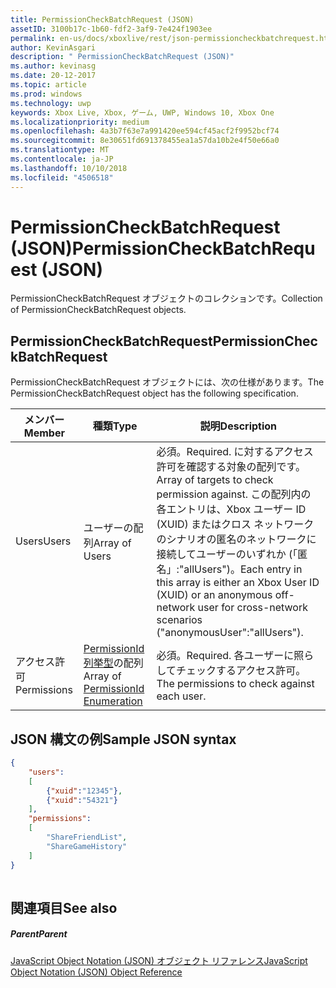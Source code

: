 ```yaml
---
title: PermissionCheckBatchRequest (JSON)
assetID: 3100b17c-1b60-fdf2-3af9-7e424f1903ee
permalink: en-us/docs/xboxlive/rest/json-permissioncheckbatchrequest.html
author: KevinAsgari
description: " PermissionCheckBatchRequest (JSON)"
ms.author: kevinasg
ms.date: 20-12-2017
ms.topic: article
ms.prod: windows
ms.technology: uwp
keywords: Xbox Live, Xbox, ゲーム, UWP, Windows 10, Xbox One
ms.localizationpriority: medium
ms.openlocfilehash: 4a3b7f63e7a991420ee594cf45acf2f9952bcf74
ms.sourcegitcommit: 8e30651fd691378455ea1a57da10b2e4f50e66a0
ms.translationtype: MT
ms.contentlocale: ja-JP
ms.lasthandoff: 10/10/2018
ms.locfileid: "4506518"
---
```

# <a name="permissioncheckbatchrequest-json"></a><span data-ttu-id="ee060-104">PermissionCheckBatchRequest (JSON)</span><span class="sxs-lookup"><span data-stu-id="ee060-104">PermissionCheckBatchRequest (JSON)</span></span>
<span data-ttu-id="ee060-105">PermissionCheckBatchRequest オブジェクトのコレクションです。</span><span class="sxs-lookup"><span data-stu-id="ee060-105">Collection of PermissionCheckBatchRequest objects.</span></span> 
<a id="ID4EP"></a>

 
## <a name="permissioncheckbatchrequest"></a><span data-ttu-id="ee060-106">PermissionCheckBatchRequest</span><span class="sxs-lookup"><span data-stu-id="ee060-106">PermissionCheckBatchRequest</span></span>
 
<span data-ttu-id="ee060-107">PermissionCheckBatchRequest オブジェクトには、次の仕様があります。</span><span class="sxs-lookup"><span data-stu-id="ee060-107">The PermissionCheckBatchRequest object has the following specification.</span></span>
 
| <span data-ttu-id="ee060-108">メンバー</span><span class="sxs-lookup"><span data-stu-id="ee060-108">Member</span></span>| <span data-ttu-id="ee060-109">種類</span><span class="sxs-lookup"><span data-stu-id="ee060-109">Type</span></span>| <span data-ttu-id="ee060-110">説明</span><span class="sxs-lookup"><span data-stu-id="ee060-110">Description</span></span>| 
| --- | --- | --- | 
| <span data-ttu-id="ee060-111">Users</span><span class="sxs-lookup"><span data-stu-id="ee060-111">Users</span></span>| <span data-ttu-id="ee060-112">ユーザーの配列</span><span class="sxs-lookup"><span data-stu-id="ee060-112">Array of Users</span></span>| <span data-ttu-id="ee060-113">必須。</span><span class="sxs-lookup"><span data-stu-id="ee060-113">Required.</span></span> <span data-ttu-id="ee060-114">に対するアクセス許可を確認する対象の配列です。</span><span class="sxs-lookup"><span data-stu-id="ee060-114">Array of targets to check permission against.</span></span> <span data-ttu-id="ee060-115">この配列内の各エントリは、Xbox ユーザー ID (XUID) またはクロス ネットワークのシナリオの匿名のネットワークに接続してユーザーのいずれか (「匿名」:"allUsers")。</span><span class="sxs-lookup"><span data-stu-id="ee060-115">Each entry in this array is either an Xbox User ID (XUID) or an anonymous off-network user for cross-network scenarios ("anonymousUser":"allUsers").</span></span> | 
| <span data-ttu-id="ee060-116">アクセス許可</span><span class="sxs-lookup"><span data-stu-id="ee060-116">Permissions</span></span>| <span data-ttu-id="ee060-117">[PermissionId 列挙型](../enums/privacy-enum-permissionid.md)の配列</span><span class="sxs-lookup"><span data-stu-id="ee060-117">Array of [PermissionId Enumeration](../enums/privacy-enum-permissionid.md)</span></span>| <span data-ttu-id="ee060-118">必須。</span><span class="sxs-lookup"><span data-stu-id="ee060-118">Required.</span></span> <span data-ttu-id="ee060-119">各ユーザーに照らしてチェックするアクセス許可。</span><span class="sxs-lookup"><span data-stu-id="ee060-119">The permissions to check against each user.</span></span>| 
  
<a id="ID4E3B"></a>

 
## <a name="sample-json-syntax"></a><span data-ttu-id="ee060-120">JSON 構文の例</span><span class="sxs-lookup"><span data-stu-id="ee060-120">Sample JSON syntax</span></span>
 

```json
{
    "users":
    [
        {"xuid":"12345"},
        {"xuid":"54321"}
    ],
    "permissions":
    [
        "ShareFriendList",
        "ShareGameHistory"
    ]
}
    
```

  
<a id="ID4EFC"></a>

 
## <a name="see-also"></a><span data-ttu-id="ee060-121">関連項目</span><span class="sxs-lookup"><span data-stu-id="ee060-121">See also</span></span>
 
<a id="ID4EHC"></a>

 
##### <a name="parent"></a><span data-ttu-id="ee060-122">Parent</span><span class="sxs-lookup"><span data-stu-id="ee060-122">Parent</span></span> 

[<span data-ttu-id="ee060-123">JavaScript Object Notation (JSON) オブジェクト リファレンス</span><span class="sxs-lookup"><span data-stu-id="ee060-123">JavaScript Object Notation (JSON) Object Reference</span></span>](atoc-xboxlivews-reference-json.md)

   